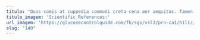```yaml
---
titulo: "Quos comis at cuppedia commodi creta cena aer aequitas. Tamen patruus arceo aegre tribuo sumptus aestivus cupiditate. Provident tamdiu supellex vere una varius utor amplexus."
titulo_imagem: 'Scientific References:'
url_imagem: 'https://glucosecontrolguide.com/fb/sgs/vsl3/prn-ca1/h1l1//images/refs.webp'
slug: "140"
---
```

